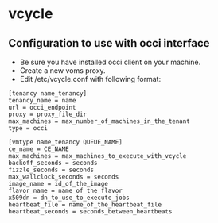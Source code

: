 vcycle
======

Configuration to use with occi interface
----------------------------------------

- Be sure you have installed occi client on your machine.
- Create a new voms proxy.
- Edit /etc/vcycle.conf with following format:

```
[tenancy name_tenancy] 
tenancy_name = name 
url = occi_endpoint
proxy = proxy_file_dir
max_machines = max_number_of_machines_in_the_tenant
type = occi

[vmtype name_tenancy QUEUE_NAME]
ce_name = CE_NAME
max_machines = max_machines_to_execute_with_vcycle
backoff_seconds = seconds
fizzle_seconds = seconds
max_wallclock_seconds = seconds
image_name = id_of_the_image
flavor_name = name_of_the_flavor
x509dn = dn_to_use_to_execute_jobs
heartbeat_file = name_of_the_heartbeat_file
heartbeat_seconds = seconds_between_heartbeats
```
